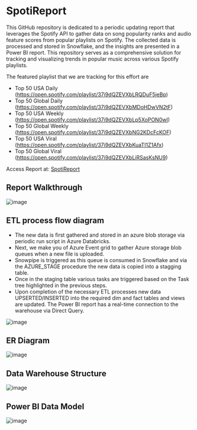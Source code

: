 # SpotiReport

This GitHub repository is dedicated to a periodic updating report that leverages the Spotify API to gather data on song popularity ranks and audio feature scores from popular playlists on Spotify. The collected data is processed and stored in Snowflake, and the insights are presented in a Power BI report. This repository serves as a comprehensive solution for tracking and visualizing trends in popular music across various Spotify playlists.

The featured playlist that we are tracking for this effort are 
* Top 50 USA Daily (https://open.spotify.com/playlist/37i9dQZEVXbLRQDuF5jeBp)
* Top 50 Global Daily (https://open.spotify.com/playlist/37i9dQZEVXbMDoHDwVN2tF)
* Top 50 USA Weekly (https://open.spotify.com/playlist/37i9dQZEVXbLp5XoPON0wI)
* Top 50 Global Weekly (https://open.spotify.com/playlist/37i9dQZEVXbNG2KDcFcKOF)
* Top 50 USA Viral (https://open.spotify.com/playlist/37i9dQZEVXbKuaTI1Z1Afx)
* Top 50 Global Viral (https://open.spotify.com/playlist/37i9dQZEVXbLiRSasKsNU9)

Access Report at: [SpotiReport](https://app.powerbi.com/view?r=eyJrIjoiYTkzMWViZmItZDM4MS00MjkxLWFjNDEtNzU3M2IxYTRkZmRlIiwidCI6IjE3ZjFhODdlLTJhMjUtNGVhYS1iOWRmLTlkNDM5MDM0YjA4MCIsImMiOjF9)

## Report Walkthrough
![image](https://github.com/saldanhad/SpotiReport/blob/main/Miscellaneous/powerbitutorial.gif?raw=true)

## ETL process flow diagram
* The new data is first gathered and stored in an azure blob storage via periodic run script in Azure Databricks.
* Next, we make you of Azure Event grid to gather Azure storage blob queues when a new file is uploaded.
* Snowpipe is triggered as this queue is consumed in Snowflake and via the AZURE_STAGE procedure the new data is copied into a stagging table.
* Once in the staging table various tasks are triggered based on the Task tree highlighted in the previous steps. 
* Upon completion of the necessary ETL processes new data UPSERTED/INSERTED into the required dim and fact tables and views are updated. The Power BI report has a real-time connection to the warehouse via Direct Query.

![image](https://github.com/saldanhad/SpotiReport/blob/main/Miscellaneous/dataflow%20diagram.png?raw=true)

## ER Diagram
![image](https://github.com/saldanhad/SpotiReport/blob/main/Miscellaneous/ERdiagram.drawio.png?raw=true)

## Data Warehouse Structure
![image](https://github.com/saldanhad/SpotiReport/blob/main/Miscellaneous/DW_arch.jpg?raw=true)

## Power BI Data Model
![image](https://github.com/saldanhad/SpotiReport/blob/main/Miscellaneous/powerbidatamodel.jpg?raw=true{)
